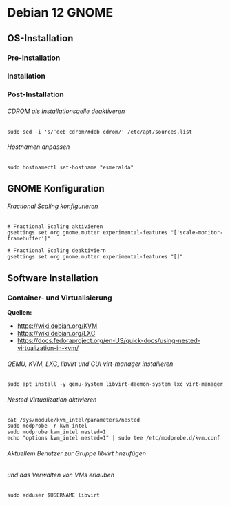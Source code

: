 # Debian 12 GNOME

## OS-Installation

### Pre-Installation

### Installation

### Post-Installation

###### CDROM als Installationsqelle deaktiveren

```shell
sudo sed -i 's/^deb cdrom/#deb cdrom/' /etc/apt/sources.list
```
###### Hostnamen anpassen

```shell
sudo hostnamectl set-hostname "esmeralda"
```

## GNOME Konfiguration

###### Fractional Scaling konfigurieren

```shell
# Fractional Scaling aktivieren
gsettings set org.gnome.mutter experimental-features "['scale-monitor-framebuffer']"
```
```shell
# Fractional Scaling deaktiviern
gsettings set org.gnome.mutter experimental-features "[]"
```

## Software Installation

### Container- und Virtualisierung

**Quellen:**

- <https://wiki.debian.org/KVM>
- <https://wiki.debian.org/LXC>
- <https://docs.fedoraproject.org/en-US/quick-docs/using-nested-virtualization-in-kvm/>

###### QEMU, KVM, LXC, libvirt und GUI virt-manager installieren
```shell
sudo apt install -y qemu-system libvirt-daemon-system lxc virt-manager
```

###### Nested Virtualization aktivieren
```shell
cat /sys/module/kvm_intel/parameters/nested
sudo modprobe -r kvm_intel
sudo modprobe kvm_intel nested=1
echo "options kvm_intel nested=1" | sudo tee /etc/modprobe.d/kvm.conf
```

###### Aktuellem Benutzer zur Gruppe libvirt hnzufügen
###### und das Verwalten von VMs erlauben 
```shell
sudo adduser $USERNAME libvirt
```



